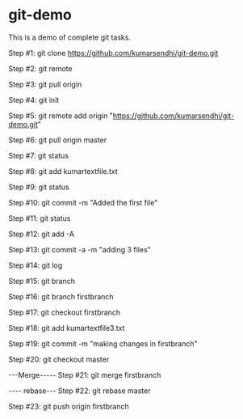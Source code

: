 # git-demo

This is a demo of complete git tasks.

Step #1:
git clone https://github.com/kumarsendhi/git-demo.git

Step #2:
git remote

Step #3:
git pull origin

Step #4:
git init

Step #5:
git remote add origin "https://github.com/kumarsendhi/git-demo.git"

Step #6:
git pull origin master

Step #7:
git status

Step #8:
git add kumartextfile.txt

Step #9:
git status

Step #10:
git commit -m "Added the first file"

Step #11:
git status

Step #12:
git add -A

Step #13:
git commit -a -m "adding 3 files"

Step #14:
git log

Step #15:
git branch

Step #16:
git branch firstbranch

Step #17:
git checkout firstbranch

Step #18:
git add kumartextfile3.txt

Step #19:
git commit -m "making changes in firstbranch"

Step #20:
git checkout master

---Merge-----
Step #21:
git merge firstbranch

---- rebase---
Step #22:
git rebase master


Step #23:
git push origin firstbranch
